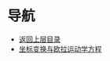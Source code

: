 # 导航

* [返回上层目录](../autopilot.md)
* [坐标变换与欧拉运动学方程](coord-trans-and-euler-kinematics-equation/coord-trans-and-euler-kinematics-equation.md)


